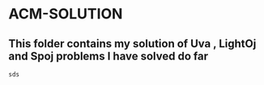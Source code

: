 
# ACM-SOLUTION

## This folder contains my solution of Uva , LightOj and Spoj problems I have solved do far
```
sds
```
